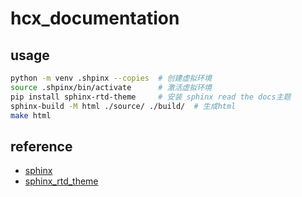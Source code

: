 # hcx_documentation

## usage

```bash
python -m venv .shpinx --copies  # 创建虚拟环境
source .shpinx/bin/activate      # 激活虚拟环境
pip install sphinx-rtd-theme     # 安装 sphinx read the docs主题
sphinx-build -M html ./source/ ./build/  # 生成html
make html
```

## reference

- [sphinx](https://www.sphinx-doc.org/zh-cn/master/tutorial/)
- [sphinx_rtd_theme](https://sphinx-rtd-theme.readthedocs.io/en/stable/)